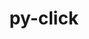 ---
title: "py-click"
layout: cache
categories: [package, develop]
meta: {"versions": ["7.1.2", "8.1.3"], "compilers": ["apple-clang@=14.0.0", "apple-clang@=14.0.3", "gcc@=11.3.0", "gcc@=7.3.1", "gcc@=7.5.0"], "oss": ["amzn2", "ubuntu18.04", "ubuntu22.04", "ventura"], "platforms": ["darwin", "linux"], "targets": ["aarch64", "ivybridge", "x86_64", "x86_64_v3"], "stacks": ["ml-darwin-aarch64-mps", "ml-linux-x86_64-cpu", "ml-linux-x86_64-cuda", "radiuss", "root"], "num_specs": 55, "num_specs_by_stack": {"ml-darwin-aarch64-mps": 4, "root": 55, "radiuss": 41, "ml-linux-x86_64-cuda": 4, "ml-linux-x86_64-cpu": 4}}
spec_details: [{"hash": "utlnk7urqqc46lw5ke6kunzme5r6olxh", "compiler": "apple-clang@=14.0.0", "versions": ["8.1.3"], "os": "ventura", "platform": "darwin", "target": "aarch64", "variants": ["build_system=python_pip"], "stacks": ["ml-darwin-aarch64-mps", "root"], "size": "-", "tarball": "https://binaries.spack.io/develop/build_cache/darwin-ventura-aarch64/apple-clang-14.0.0/py-click-8.1.3/darwin-ventura-aarch64-apple-clang-14.0.0-py-click-8.1.3-utlnk7urqqc46lw5ke6kunzme5r6olxh.spack"}, {"hash": "3ilgfvlt3ns3texgpvxajiohbiyoby7e", "compiler": "apple-clang@=14.0.0", "versions": ["8.1.3"], "os": "ventura", "platform": "darwin", "target": "aarch64", "variants": ["build_system=python_pip"], "stacks": ["ml-darwin-aarch64-mps", "root"], "size": "-", "tarball": "https://binaries.spack.io/develop/build_cache/darwin-ventura-aarch64/apple-clang-14.0.0/py-click-8.1.3/darwin-ventura-aarch64-apple-clang-14.0.0-py-click-8.1.3-3ilgfvlt3ns3texgpvxajiohbiyoby7e.spack"}, {"hash": "3g7l6h35jjkwvglpdupt3vgwrcr4s437", "compiler": "apple-clang@=14.0.0", "versions": ["8.1.3"], "os": "ventura", "platform": "darwin", "target": "aarch64", "variants": ["build_system=python_pip"], "stacks": ["ml-darwin-aarch64-mps", "root"], "size": "-", "tarball": "https://binaries.spack.io/develop/build_cache/darwin-ventura-aarch64/apple-clang-14.0.0/py-click-8.1.3/darwin-ventura-aarch64-apple-clang-14.0.0-py-click-8.1.3-3g7l6h35jjkwvglpdupt3vgwrcr4s437.spack"}, {"hash": "ukxspybyfyelcqq4rlkdd55we76kwcyy", "compiler": "apple-clang@=14.0.3", "versions": ["8.1.3"], "os": "ventura", "platform": "darwin", "target": "aarch64", "variants": ["build_system=python_pip"], "stacks": ["ml-darwin-aarch64-mps", "root"], "size": "-", "tarball": "https://binaries.spack.io/develop/build_cache/darwin-ventura-aarch64/apple-clang-14.0.3/py-click-8.1.3/darwin-ventura-aarch64-apple-clang-14.0.3-py-click-8.1.3-ukxspybyfyelcqq4rlkdd55we76kwcyy.spack"}, {"hash": "fg77psmszcsptwgjwcush6zxxq2z46s6", "compiler": "gcc@=7.3.1", "versions": ["8.1.3"], "os": "amzn2", "platform": "linux", "target": "ivybridge", "variants": ["build_system=python_pip"], "stacks": ["root"], "size": "-", "tarball": "https://binaries.spack.io/develop/build_cache/linux-amzn2-ivybridge/gcc-7.3.1/py-click-8.1.3/linux-amzn2-ivybridge-gcc-7.3.1-py-click-8.1.3-fg77psmszcsptwgjwcush6zxxq2z46s6.spack"}, {"hash": "fajbsw47qppca6ivegt74ujdcujjbnnv", "compiler": "gcc@=7.3.1", "versions": ["8.1.3"], "os": "amzn2", "platform": "linux", "target": "ivybridge", "variants": ["build_system=python_pip"], "stacks": ["root"], "size": "-", "tarball": "https://binaries.spack.io/develop/build_cache/linux-amzn2-ivybridge/gcc-7.3.1/py-click-8.1.3/linux-amzn2-ivybridge-gcc-7.3.1-py-click-8.1.3-fajbsw47qppca6ivegt74ujdcujjbnnv.spack"}, {"hash": "aik5dddivp5um4h46egkfagv23yea2ob", "compiler": "gcc@=7.3.1", "versions": ["8.1.3"], "os": "amzn2", "platform": "linux", "target": "x86_64_v3", "variants": [], "stacks": ["root"], "size": "-", "tarball": "https://binaries.spack.io/develop/build_cache/linux-amzn2-x86_64_v3/gcc-7.3.1/py-click-8.1.3/linux-amzn2-x86_64_v3-gcc-7.3.1-py-click-8.1.3-aik5dddivp5um4h46egkfagv23yea2ob.spack"}, {"hash": "ncxq3bouxox6ct3cbwcqox6utltnkeib", "compiler": "gcc@=7.3.1", "versions": ["8.1.3"], "os": "amzn2", "platform": "linux", "target": "x86_64_v3", "variants": ["build_system=python_pip"], "stacks": ["root"], "size": "-", "tarball": "https://binaries.spack.io/develop/build_cache/linux-amzn2-x86_64_v3/gcc-7.3.1/py-click-8.1.3/linux-amzn2-x86_64_v3-gcc-7.3.1-py-click-8.1.3-ncxq3bouxox6ct3cbwcqox6utltnkeib.spack"}, {"hash": "2k7fqyddf7g4sdfqmwnkie2unwb3y7nm", "compiler": "gcc@=7.3.1", "versions": ["8.1.3"], "os": "amzn2", "platform": "linux", "target": "x86_64_v3", "variants": ["build_system=python_pip"], "stacks": ["root"], "size": "-", "tarball": "https://binaries.spack.io/develop/build_cache/linux-amzn2-x86_64_v3/gcc-7.3.1/py-click-8.1.3/linux-amzn2-x86_64_v3-gcc-7.3.1-py-click-8.1.3-2k7fqyddf7g4sdfqmwnkie2unwb3y7nm.spack"}, {"hash": "quto4s6e34klibfx7osuekgxcajokiea", "compiler": "gcc@=7.3.1", "versions": ["8.1.3"], "os": "amzn2", "platform": "linux", "target": "x86_64_v3", "variants": [], "stacks": ["root"], "size": "-", "tarball": "https://binaries.spack.io/develop/build_cache/linux-amzn2-x86_64_v3/gcc-7.3.1/py-click-8.1.3/linux-amzn2-x86_64_v3-gcc-7.3.1-py-click-8.1.3-quto4s6e34klibfx7osuekgxcajokiea.spack"}, {"hash": "tjhhlq35ztteztvoizygz5z2epcu77bq", "compiler": "gcc@=7.5.0", "versions": ["7.1.2"], "os": "ubuntu18.04", "platform": "linux", "target": "x86_64", "variants": [], "stacks": ["root", "radiuss"], "size": "-", "tarball": "https://binaries.spack.io/develop/build_cache/linux-ubuntu18.04-x86_64/gcc-7.5.0/py-click-7.1.2/linux-ubuntu18.04-x86_64-gcc-7.5.0-py-click-7.1.2-tjhhlq35ztteztvoizygz5z2epcu77bq.spack"}, {"hash": "d2os3xwmaxsqcvu4c6oyxwo2yx2j3mdq", "compiler": "gcc@=7.5.0", "versions": ["7.1.2"], "os": "ubuntu18.04", "platform": "linux", "target": "x86_64", "variants": [], "stacks": ["root", "radiuss"], "size": "-", "tarball": "https://binaries.spack.io/develop/build_cache/linux-ubuntu18.04-x86_64/gcc-7.5.0/py-click-7.1.2/linux-ubuntu18.04-x86_64-gcc-7.5.0-py-click-7.1.2-d2os3xwmaxsqcvu4c6oyxwo2yx2j3mdq.spack"}, {"hash": "booqzfvloahrvg3rch47bihq6xcvsjz5", "compiler": "gcc@=7.5.0", "versions": ["7.1.2"], "os": "ubuntu18.04", "platform": "linux", "target": "x86_64", "variants": [], "stacks": ["root", "radiuss"], "size": "-", "tarball": "https://binaries.spack.io/develop/build_cache/linux-ubuntu18.04-x86_64/gcc-7.5.0/py-click-7.1.2/linux-ubuntu18.04-x86_64-gcc-7.5.0-py-click-7.1.2-booqzfvloahrvg3rch47bihq6xcvsjz5.spack"}, {"hash": "3xogcyv4vwrwrrwqir2curjklyxxc3v4", "compiler": "gcc@=7.5.0", "versions": ["7.1.2"], "os": "ubuntu18.04", "platform": "linux", "target": "x86_64", "variants": [], "stacks": ["root", "radiuss"], "size": "-", "tarball": "https://binaries.spack.io/develop/build_cache/linux-ubuntu18.04-x86_64/gcc-7.5.0/py-click-7.1.2/linux-ubuntu18.04-x86_64-gcc-7.5.0-py-click-7.1.2-3xogcyv4vwrwrrwqir2curjklyxxc3v4.spack"}, {"hash": "6zdn5z2urusby75coqcabnkrfrc7sms3", "compiler": "gcc@=7.5.0", "versions": ["7.1.2"], "os": "ubuntu18.04", "platform": "linux", "target": "x86_64", "variants": [], "stacks": ["root", "radiuss"], "size": "-", "tarball": "https://binaries.spack.io/develop/build_cache/linux-ubuntu18.04-x86_64/gcc-7.5.0/py-click-7.1.2/linux-ubuntu18.04-x86_64-gcc-7.5.0-py-click-7.1.2-6zdn5z2urusby75coqcabnkrfrc7sms3.spack"}, {"hash": "t7qe4jdhvhouiohzqyoh4wsmuepw6csv", "compiler": "gcc@=7.5.0", "versions": ["7.1.2"], "os": "ubuntu18.04", "platform": "linux", "target": "x86_64", "variants": [], "stacks": ["root", "radiuss"], "size": "-", "tarball": "https://binaries.spack.io/develop/build_cache/linux-ubuntu18.04-x86_64/gcc-7.5.0/py-click-7.1.2/linux-ubuntu18.04-x86_64-gcc-7.5.0-py-click-7.1.2-t7qe4jdhvhouiohzqyoh4wsmuepw6csv.spack"}, {"hash": "gopzzn2biwf6vblpsokfgyk52cqrxvaz", "compiler": "gcc@=7.5.0", "versions": ["7.1.2"], "os": "ubuntu18.04", "platform": "linux", "target": "x86_64", "variants": [], "stacks": ["root", "radiuss"], "size": "-", "tarball": "https://binaries.spack.io/develop/build_cache/linux-ubuntu18.04-x86_64/gcc-7.5.0/py-click-7.1.2/linux-ubuntu18.04-x86_64-gcc-7.5.0-py-click-7.1.2-gopzzn2biwf6vblpsokfgyk52cqrxvaz.spack"}, {"hash": "kkswchpjxzpynmxawurs4hmfpifncubs", "compiler": "gcc@=7.5.0", "versions": ["7.1.2"], "os": "ubuntu18.04", "platform": "linux", "target": "x86_64", "variants": [], "stacks": ["root", "radiuss"], "size": "-", "tarball": "https://binaries.spack.io/develop/build_cache/linux-ubuntu18.04-x86_64/gcc-7.5.0/py-click-7.1.2/linux-ubuntu18.04-x86_64-gcc-7.5.0-py-click-7.1.2-kkswchpjxzpynmxawurs4hmfpifncubs.spack"}, {"hash": "ff64yb6qatvgtup77b3mzoncit5ykkc7", "compiler": "gcc@=7.5.0", "versions": ["7.1.2"], "os": "ubuntu18.04", "platform": "linux", "target": "x86_64", "variants": [], "stacks": ["root", "radiuss"], "size": "-", "tarball": "https://binaries.spack.io/develop/build_cache/linux-ubuntu18.04-x86_64/gcc-7.5.0/py-click-7.1.2/linux-ubuntu18.04-x86_64-gcc-7.5.0-py-click-7.1.2-ff64yb6qatvgtup77b3mzoncit5ykkc7.spack"}, {"hash": "hksbz45zpwb7tfcyoq5tisa2mjaeu5dd", "compiler": "gcc@=7.5.0", "versions": ["7.1.2"], "os": "ubuntu18.04", "platform": "linux", "target": "x86_64", "variants": [], "stacks": ["root", "radiuss"], "size": "-", "tarball": "https://binaries.spack.io/develop/build_cache/linux-ubuntu18.04-x86_64/gcc-7.5.0/py-click-7.1.2/linux-ubuntu18.04-x86_64-gcc-7.5.0-py-click-7.1.2-hksbz45zpwb7tfcyoq5tisa2mjaeu5dd.spack"}, {"hash": "jhjis6r7jp5pflnoiq45heegxtzulols", "compiler": "gcc@=7.5.0", "versions": ["7.1.2"], "os": "ubuntu18.04", "platform": "linux", "target": "x86_64", "variants": [], "stacks": ["root", "radiuss"], "size": "-", "tarball": "https://binaries.spack.io/develop/build_cache/linux-ubuntu18.04-x86_64/gcc-7.5.0/py-click-7.1.2/linux-ubuntu18.04-x86_64-gcc-7.5.0-py-click-7.1.2-jhjis6r7jp5pflnoiq45heegxtzulols.spack"}, {"hash": "mux47eprypkrtibypxds4eiwbdd7624o", "compiler": "gcc@=7.5.0", "versions": ["7.1.2"], "os": "ubuntu18.04", "platform": "linux", "target": "x86_64", "variants": [], "stacks": ["root", "radiuss"], "size": "-", "tarball": "https://binaries.spack.io/develop/build_cache/linux-ubuntu18.04-x86_64/gcc-7.5.0/py-click-7.1.2/linux-ubuntu18.04-x86_64-gcc-7.5.0-py-click-7.1.2-mux47eprypkrtibypxds4eiwbdd7624o.spack"}, {"hash": "3gofnlffodxdrhqamenrzoyretzlyczy", "compiler": "gcc@=7.5.0", "versions": ["7.1.2"], "os": "ubuntu18.04", "platform": "linux", "target": "x86_64", "variants": ["build_system=python_pip"], "stacks": ["root", "radiuss"], "size": "-", "tarball": "https://binaries.spack.io/develop/build_cache/linux-ubuntu18.04-x86_64/gcc-7.5.0/py-click-7.1.2/linux-ubuntu18.04-x86_64-gcc-7.5.0-py-click-7.1.2-3gofnlffodxdrhqamenrzoyretzlyczy.spack"}, {"hash": "ipavzl22k2ofq3lxjkjjhweomcgbo6wp", "compiler": "gcc@=7.5.0", "versions": ["7.1.2"], "os": "ubuntu18.04", "platform": "linux", "target": "x86_64", "variants": [], "stacks": ["root", "radiuss"], "size": "-", "tarball": "https://binaries.spack.io/develop/build_cache/linux-ubuntu18.04-x86_64/gcc-7.5.0/py-click-7.1.2/linux-ubuntu18.04-x86_64-gcc-7.5.0-py-click-7.1.2-ipavzl22k2ofq3lxjkjjhweomcgbo6wp.spack"}, {"hash": "2tjeklwrgssdyu4lir3zyfeqaktlwvnp", "compiler": "gcc@=7.5.0", "versions": ["7.1.2"], "os": "ubuntu18.04", "platform": "linux", "target": "x86_64", "variants": [], "stacks": ["root", "radiuss"], "size": "-", "tarball": "https://binaries.spack.io/develop/build_cache/linux-ubuntu18.04-x86_64/gcc-7.5.0/py-click-7.1.2/linux-ubuntu18.04-x86_64-gcc-7.5.0-py-click-7.1.2-2tjeklwrgssdyu4lir3zyfeqaktlwvnp.spack"}, {"hash": "4rn7mkaq5p6fjalwfarfo2lqjorqygi7", "compiler": "gcc@=7.5.0", "versions": ["7.1.2"], "os": "ubuntu18.04", "platform": "linux", "target": "x86_64", "variants": [], "stacks": ["root", "radiuss"], "size": "-", "tarball": "https://binaries.spack.io/develop/build_cache/linux-ubuntu18.04-x86_64/gcc-7.5.0/py-click-7.1.2/linux-ubuntu18.04-x86_64-gcc-7.5.0-py-click-7.1.2-4rn7mkaq5p6fjalwfarfo2lqjorqygi7.spack"}, {"hash": "idlaukwtceagcggxruh7xphw4i55yn7q", "compiler": "gcc@=7.5.0", "versions": ["7.1.2"], "os": "ubuntu18.04", "platform": "linux", "target": "x86_64", "variants": [], "stacks": ["root", "radiuss"], "size": "-", "tarball": "https://binaries.spack.io/develop/build_cache/linux-ubuntu18.04-x86_64/gcc-7.5.0/py-click-7.1.2/linux-ubuntu18.04-x86_64-gcc-7.5.0-py-click-7.1.2-idlaukwtceagcggxruh7xphw4i55yn7q.spack"}, {"hash": "3kcp4k3ta32ytmzeujmwsptnpfijbyyf", "compiler": "gcc@=7.5.0", "versions": ["7.1.2"], "os": "ubuntu18.04", "platform": "linux", "target": "x86_64", "variants": [], "stacks": ["root", "radiuss"], "size": "-", "tarball": "https://binaries.spack.io/develop/build_cache/linux-ubuntu18.04-x86_64/gcc-7.5.0/py-click-7.1.2/linux-ubuntu18.04-x86_64-gcc-7.5.0-py-click-7.1.2-3kcp4k3ta32ytmzeujmwsptnpfijbyyf.spack"}, {"hash": "f4jdgdyahrbq74kki7dkgm2m3svl7bbp", "compiler": "gcc@=7.5.0", "versions": ["7.1.2"], "os": "ubuntu18.04", "platform": "linux", "target": "x86_64", "variants": [], "stacks": ["root", "radiuss"], "size": "-", "tarball": "https://binaries.spack.io/develop/build_cache/linux-ubuntu18.04-x86_64/gcc-7.5.0/py-click-7.1.2/linux-ubuntu18.04-x86_64-gcc-7.5.0-py-click-7.1.2-f4jdgdyahrbq74kki7dkgm2m3svl7bbp.spack"}, {"hash": "jla5kbuc5t6z5ciwqir4zfv4shk5xqc6", "compiler": "gcc@=7.5.0", "versions": ["7.1.2"], "os": "ubuntu18.04", "platform": "linux", "target": "x86_64", "variants": [], "stacks": ["root", "radiuss"], "size": "-", "tarball": "https://binaries.spack.io/develop/build_cache/linux-ubuntu18.04-x86_64/gcc-7.5.0/py-click-7.1.2/linux-ubuntu18.04-x86_64-gcc-7.5.0-py-click-7.1.2-jla5kbuc5t6z5ciwqir4zfv4shk5xqc6.spack"}, {"hash": "lbh3lip6p63qaam2xublfzk4mc6xmwae", "compiler": "gcc@=7.5.0", "versions": ["7.1.2"], "os": "ubuntu18.04", "platform": "linux", "target": "x86_64", "variants": [], "stacks": ["root", "radiuss"], "size": "-", "tarball": "https://binaries.spack.io/develop/build_cache/linux-ubuntu18.04-x86_64/gcc-7.5.0/py-click-7.1.2/linux-ubuntu18.04-x86_64-gcc-7.5.0-py-click-7.1.2-lbh3lip6p63qaam2xublfzk4mc6xmwae.spack"}, {"hash": "bgrywvgwiaksoxld2s2p7n7oqlr5qgv2", "compiler": "gcc@=7.5.0", "versions": ["7.1.2"], "os": "ubuntu18.04", "platform": "linux", "target": "x86_64", "variants": [], "stacks": ["root", "radiuss"], "size": "-", "tarball": "https://binaries.spack.io/develop/build_cache/linux-ubuntu18.04-x86_64/gcc-7.5.0/py-click-7.1.2/linux-ubuntu18.04-x86_64-gcc-7.5.0-py-click-7.1.2-bgrywvgwiaksoxld2s2p7n7oqlr5qgv2.spack"}, {"hash": "rdp26324tnppjcdtiafo5dlf4ghmuhe3", "compiler": "gcc@=7.5.0", "versions": ["7.1.2"], "os": "ubuntu18.04", "platform": "linux", "target": "x86_64", "variants": [], "stacks": ["root", "radiuss"], "size": "-", "tarball": "https://binaries.spack.io/develop/build_cache/linux-ubuntu18.04-x86_64/gcc-7.5.0/py-click-7.1.2/linux-ubuntu18.04-x86_64-gcc-7.5.0-py-click-7.1.2-rdp26324tnppjcdtiafo5dlf4ghmuhe3.spack"}, {"hash": "2newz5g7x47iazd5oef5t4v5tvs34276", "compiler": "gcc@=7.5.0", "versions": ["7.1.2"], "os": "ubuntu18.04", "platform": "linux", "target": "x86_64", "variants": [], "stacks": ["root", "radiuss"], "size": "-", "tarball": "https://binaries.spack.io/develop/build_cache/linux-ubuntu18.04-x86_64/gcc-7.5.0/py-click-7.1.2/linux-ubuntu18.04-x86_64-gcc-7.5.0-py-click-7.1.2-2newz5g7x47iazd5oef5t4v5tvs34276.spack"}, {"hash": "k3rvm5m7knscpukfu2lp6t42dvvyr45w", "compiler": "gcc@=7.5.0", "versions": ["7.1.2"], "os": "ubuntu18.04", "platform": "linux", "target": "x86_64", "variants": [], "stacks": ["root", "radiuss"], "size": "-", "tarball": "https://binaries.spack.io/develop/build_cache/linux-ubuntu18.04-x86_64/gcc-7.5.0/py-click-7.1.2/linux-ubuntu18.04-x86_64-gcc-7.5.0-py-click-7.1.2-k3rvm5m7knscpukfu2lp6t42dvvyr45w.spack"}, {"hash": "zw67rsvyedrxjhh2hgfsbmcvoel3oxq4", "compiler": "gcc@=7.5.0", "versions": ["7.1.2"], "os": "ubuntu18.04", "platform": "linux", "target": "x86_64", "variants": [], "stacks": ["root", "radiuss"], "size": "-", "tarball": "https://binaries.spack.io/develop/build_cache/linux-ubuntu18.04-x86_64/gcc-7.5.0/py-click-7.1.2/linux-ubuntu18.04-x86_64-gcc-7.5.0-py-click-7.1.2-zw67rsvyedrxjhh2hgfsbmcvoel3oxq4.spack"}, {"hash": "2rvmjpg5dpogrssi5htq7zlcbsjwzgup", "compiler": "gcc@=7.5.0", "versions": ["7.1.2"], "os": "ubuntu18.04", "platform": "linux", "target": "x86_64", "variants": [], "stacks": ["root", "radiuss"], "size": "-", "tarball": "https://binaries.spack.io/develop/build_cache/linux-ubuntu18.04-x86_64/gcc-7.5.0/py-click-7.1.2/linux-ubuntu18.04-x86_64-gcc-7.5.0-py-click-7.1.2-2rvmjpg5dpogrssi5htq7zlcbsjwzgup.spack"}, {"hash": "ckqyl57osmh6kebmce3waqjs5rvlijdg", "compiler": "gcc@=7.5.0", "versions": ["7.1.2"], "os": "ubuntu18.04", "platform": "linux", "target": "x86_64", "variants": ["build_system=python_pip"], "stacks": ["root", "radiuss"], "size": "-", "tarball": "https://binaries.spack.io/develop/build_cache/linux-ubuntu18.04-x86_64/gcc-7.5.0/py-click-7.1.2/linux-ubuntu18.04-x86_64-gcc-7.5.0-py-click-7.1.2-ckqyl57osmh6kebmce3waqjs5rvlijdg.spack"}, {"hash": "s4xccqeeocwnbxhroz2uhwtymplbwahp", "compiler": "gcc@=7.5.0", "versions": ["7.1.2"], "os": "ubuntu18.04", "platform": "linux", "target": "x86_64", "variants": [], "stacks": ["root", "radiuss"], "size": "-", "tarball": "https://binaries.spack.io/develop/build_cache/linux-ubuntu18.04-x86_64/gcc-7.5.0/py-click-7.1.2/linux-ubuntu18.04-x86_64-gcc-7.5.0-py-click-7.1.2-s4xccqeeocwnbxhroz2uhwtymplbwahp.spack"}, {"hash": "w2q5iui5avtxlb3bj2wvsiv6gco3rj6e", "compiler": "gcc@=7.5.0", "versions": ["7.1.2"], "os": "ubuntu18.04", "platform": "linux", "target": "x86_64", "variants": ["build_system=python_pip"], "stacks": ["root", "radiuss"], "size": "-", "tarball": "https://binaries.spack.io/develop/build_cache/linux-ubuntu18.04-x86_64/gcc-7.5.0/py-click-7.1.2/linux-ubuntu18.04-x86_64-gcc-7.5.0-py-click-7.1.2-w2q5iui5avtxlb3bj2wvsiv6gco3rj6e.spack"}, {"hash": "wj5bji66gscttr6xekoerpioqsqpkj6h", "compiler": "gcc@=7.5.0", "versions": ["7.1.2"], "os": "ubuntu18.04", "platform": "linux", "target": "x86_64", "variants": [], "stacks": ["root", "radiuss"], "size": "-", "tarball": "https://binaries.spack.io/develop/build_cache/linux-ubuntu18.04-x86_64/gcc-7.5.0/py-click-7.1.2/linux-ubuntu18.04-x86_64-gcc-7.5.0-py-click-7.1.2-wj5bji66gscttr6xekoerpioqsqpkj6h.spack"}, {"hash": "plyxvezdr5dm7iacso27tbe5exeto24b", "compiler": "gcc@=7.5.0", "versions": ["7.1.2"], "os": "ubuntu18.04", "platform": "linux", "target": "x86_64", "variants": [], "stacks": ["root", "radiuss"], "size": "-", "tarball": "https://binaries.spack.io/develop/build_cache/linux-ubuntu18.04-x86_64/gcc-7.5.0/py-click-7.1.2/linux-ubuntu18.04-x86_64-gcc-7.5.0-py-click-7.1.2-plyxvezdr5dm7iacso27tbe5exeto24b.spack"}, {"hash": "dcnl74vrue6ua5u56liarxgyp6jp4lo5", "compiler": "gcc@=7.5.0", "versions": ["7.1.2"], "os": "ubuntu18.04", "platform": "linux", "target": "x86_64", "variants": [], "stacks": ["root", "radiuss"], "size": "-", "tarball": "https://binaries.spack.io/develop/build_cache/linux-ubuntu18.04-x86_64/gcc-7.5.0/py-click-7.1.2/linux-ubuntu18.04-x86_64-gcc-7.5.0-py-click-7.1.2-dcnl74vrue6ua5u56liarxgyp6jp4lo5.spack"}, {"hash": "tzlvbdumstrvcsv6hwqp2asrob2krppj", "compiler": "gcc@=7.5.0", "versions": ["7.1.2"], "os": "ubuntu18.04", "platform": "linux", "target": "x86_64", "variants": ["build_system=python_pip"], "stacks": ["root", "radiuss"], "size": "-", "tarball": "https://binaries.spack.io/develop/build_cache/linux-ubuntu18.04-x86_64/gcc-7.5.0/py-click-7.1.2/linux-ubuntu18.04-x86_64-gcc-7.5.0-py-click-7.1.2-tzlvbdumstrvcsv6hwqp2asrob2krppj.spack"}, {"hash": "uujzoa6gsd2so4azmyhb6tatjirvxfve", "compiler": "gcc@=7.5.0", "versions": ["7.1.2"], "os": "ubuntu18.04", "platform": "linux", "target": "x86_64_v3", "variants": ["build_system=python_pip"], "stacks": ["root", "radiuss"], "size": "-", "tarball": "https://binaries.spack.io/develop/build_cache/linux-ubuntu18.04-x86_64_v3/gcc-7.5.0/py-click-7.1.2/linux-ubuntu18.04-x86_64_v3-gcc-7.5.0-py-click-7.1.2-uujzoa6gsd2so4azmyhb6tatjirvxfve.spack"}, {"hash": "72d7x5hqva4qkhw3fpbvoxzhwnpeugta", "compiler": "gcc@=7.5.0", "versions": ["7.1.2"], "os": "ubuntu18.04", "platform": "linux", "target": "x86_64_v3", "variants": ["build_system=python_pip"], "stacks": ["root", "radiuss"], "size": "-", "tarball": "https://binaries.spack.io/develop/build_cache/linux-ubuntu18.04-x86_64_v3/gcc-7.5.0/py-click-7.1.2/linux-ubuntu18.04-x86_64_v3-gcc-7.5.0-py-click-7.1.2-72d7x5hqva4qkhw3fpbvoxzhwnpeugta.spack"}, {"hash": "t6tmrzhsqpgvgdid67ubmolbtg3erzt7", "compiler": "gcc@=7.5.0", "versions": ["7.1.2"], "os": "ubuntu18.04", "platform": "linux", "target": "x86_64_v3", "variants": ["build_system=python_pip"], "stacks": ["root", "radiuss"], "size": "-", "tarball": "https://binaries.spack.io/develop/build_cache/linux-ubuntu18.04-x86_64_v3/gcc-7.5.0/py-click-7.1.2/linux-ubuntu18.04-x86_64_v3-gcc-7.5.0-py-click-7.1.2-t6tmrzhsqpgvgdid67ubmolbtg3erzt7.spack"}, {"hash": "hs47n5dmgcw7yw44e3j5kv2hlbrjxguv", "compiler": "gcc@=7.5.0", "versions": ["7.1.2"], "os": "ubuntu18.04", "platform": "linux", "target": "x86_64_v3", "variants": ["build_system=python_pip"], "stacks": ["root", "radiuss"], "size": "-", "tarball": "https://binaries.spack.io/develop/build_cache/linux-ubuntu18.04-x86_64_v3/gcc-7.5.0/py-click-7.1.2/linux-ubuntu18.04-x86_64_v3-gcc-7.5.0-py-click-7.1.2-hs47n5dmgcw7yw44e3j5kv2hlbrjxguv.spack"}, {"hash": "3nsjxfuuvderryjco2pwz7ai6fvh7ar7", "compiler": "gcc@=7.5.0", "versions": ["7.1.2"], "os": "ubuntu18.04", "platform": "linux", "target": "x86_64_v3", "variants": ["build_system=python_pip"], "stacks": ["root", "radiuss"], "size": "-", "tarball": "https://binaries.spack.io/develop/build_cache/linux-ubuntu18.04-x86_64_v3/gcc-7.5.0/py-click-7.1.2/linux-ubuntu18.04-x86_64_v3-gcc-7.5.0-py-click-7.1.2-3nsjxfuuvderryjco2pwz7ai6fvh7ar7.spack"}, {"hash": "6ma7pnffkiyalrgpquk3znroijvgr7e7", "compiler": "gcc@=7.5.0", "versions": ["7.1.2"], "os": "ubuntu18.04", "platform": "linux", "target": "x86_64_v3", "variants": ["build_system=python_pip"], "stacks": ["root", "radiuss"], "size": "-", "tarball": "https://binaries.spack.io/develop/build_cache/linux-ubuntu18.04-x86_64_v3/gcc-7.5.0/py-click-7.1.2/linux-ubuntu18.04-x86_64_v3-gcc-7.5.0-py-click-7.1.2-6ma7pnffkiyalrgpquk3znroijvgr7e7.spack"}, {"hash": "htquap56gldm7aoo2wu73iujh6szhyvj", "compiler": "gcc@=7.5.0", "versions": ["7.1.2"], "os": "ubuntu18.04", "platform": "linux", "target": "x86_64_v3", "variants": ["build_system=python_pip"], "stacks": ["root", "radiuss"], "size": "-", "tarball": "https://binaries.spack.io/develop/build_cache/linux-ubuntu18.04-x86_64_v3/gcc-7.5.0/py-click-7.1.2/linux-ubuntu18.04-x86_64_v3-gcc-7.5.0-py-click-7.1.2-htquap56gldm7aoo2wu73iujh6szhyvj.spack"}, {"hash": "baxib5fit3x2ize4r7wssjaplncgaqji", "compiler": "gcc@=11.3.0", "versions": ["8.1.3"], "os": "ubuntu22.04", "platform": "linux", "target": "x86_64_v3", "variants": ["build_system=python_pip"], "stacks": ["ml-linux-x86_64-cuda", "root", "ml-linux-x86_64-cpu"], "size": "-", "tarball": "https://binaries.spack.io/develop/build_cache/linux-ubuntu22.04-x86_64_v3/gcc-11.3.0/py-click-8.1.3/linux-ubuntu22.04-x86_64_v3-gcc-11.3.0-py-click-8.1.3-baxib5fit3x2ize4r7wssjaplncgaqji.spack"}, {"hash": "62rl5ee5dou2w6p5f6msye65tkl5can3", "compiler": "gcc@=11.3.0", "versions": ["8.1.3"], "os": "ubuntu22.04", "platform": "linux", "target": "x86_64_v3", "variants": ["build_system=python_pip"], "stacks": ["ml-linux-x86_64-cuda", "root", "ml-linux-x86_64-cpu"], "size": "-", "tarball": "https://binaries.spack.io/develop/build_cache/linux-ubuntu22.04-x86_64_v3/gcc-11.3.0/py-click-8.1.3/linux-ubuntu22.04-x86_64_v3-gcc-11.3.0-py-click-8.1.3-62rl5ee5dou2w6p5f6msye65tkl5can3.spack"}, {"hash": "j4ugdeqzpugjhmkb3uycfof73rzdbvk5", "compiler": "gcc@=11.3.0", "versions": ["8.1.3"], "os": "ubuntu22.04", "platform": "linux", "target": "x86_64_v3", "variants": ["build_system=python_pip"], "stacks": ["ml-linux-x86_64-cuda", "root", "ml-linux-x86_64-cpu"], "size": "-", "tarball": "https://binaries.spack.io/develop/build_cache/linux-ubuntu22.04-x86_64_v3/gcc-11.3.0/py-click-8.1.3/linux-ubuntu22.04-x86_64_v3-gcc-11.3.0-py-click-8.1.3-j4ugdeqzpugjhmkb3uycfof73rzdbvk5.spack"}, {"hash": "hzh3f7p26c2bny6gec3vrjzzb52u5r4b", "compiler": "gcc@=11.3.0", "versions": ["8.1.3"], "os": "ubuntu22.04", "platform": "linux", "target": "x86_64_v3", "variants": ["build_system=python_pip"], "stacks": ["ml-linux-x86_64-cuda", "root", "ml-linux-x86_64-cpu"], "size": "-", "tarball": "https://binaries.spack.io/develop/build_cache/linux-ubuntu22.04-x86_64_v3/gcc-11.3.0/py-click-8.1.3/linux-ubuntu22.04-x86_64_v3-gcc-11.3.0-py-click-8.1.3-hzh3f7p26c2bny6gec3vrjzzb52u5r4b.spack"}]
---